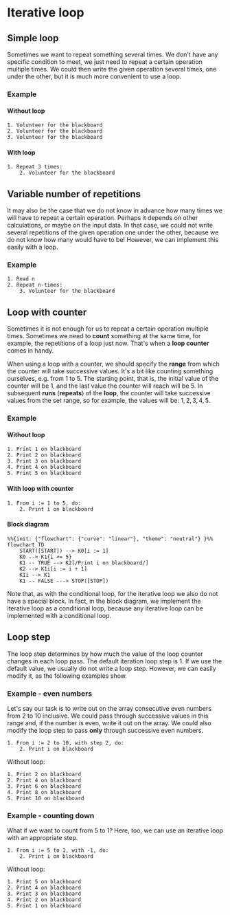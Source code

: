 # Iterative loop

## Simple loop

Sometimes we want to repeat something several times. We don't have any specific condition to meet, we just need to repeat a certain operation multiple times. We could then write the given operation several times, one under the other, but it is much more convenient to use a loop.

### Example

#### Without loop

```
1. Volunteer for the blackboard
2. Volunteer for the blackboard
3. Volunteer for the blackboard
```

#### With loop

```
1. Repeat 3 times:
    2. Volunteer for the blackboard
```

## Variable number of repetitions

It may also be the case that we do not know in advance how many times we will have to repeat a certain operation. Perhaps it depends on other calculations, or maybe on the input data. In that case, we could not write several repetitions of the given operation one under the other, because we do not know how many would have to be! However, we can implement this easily with a loop.

### Example

```
1. Read n
2. Repeat n-times:
    3. Volunteer for the blackboard
```

## Loop with counter

Sometimes it is not enough for us to repeat a certain operation multiple times. Sometimes we need to **count** something at the same time, for example, the repetitions of a loop just now. That's when a **loop counter** comes in handy.

When using a loop with a counter, we should specify the **range** from which the counter will take successive values. It's a bit like counting something ourselves, e.g. from $1$ to $5$. The starting point, that is, the initial value of the counter will be $1$, and the last value the counter will reach will be $5$. In subsequent **runs** (**repeats**) of the **loop**, the counter will take successive values from the set range, so for example, the values will be: $1,2,3,4,5$.

### Example

#### Without loop

```
1. Print 1 on blackboard
2. Print 2 on blackboard
3. Print 3 on blackboard
4. Print 4 on blackboard
5. Print 5 on blackboard
```

#### With loop with counter

```
1. From i := 1 to 5, do:
    2. Print i on blackboard
```

#### Block diagram

```mermaid
%%{init: {"flowchart": {"curve": "linear"}, "theme": "neutral"} }%%
flowchart TD
    START([START]) --> K0[i := 1]
    K0 --> K1{i <= 5}
    K1 -- TRUE --> K2[/Print i on blackboard/]
    K2 --> K1i[i := i + 1]
    K1i --> K1
    K1 -- FALSE ---> STOP([STOP])
```

Note that, as with the conditional loop, for the iterative loop we also do not have a special block. In fact, in the block diagram, we implement the iterative loop as a conditional loop, because any iterative loop can be implemented with a conditional loop.

## Loop step

The loop step determines by how much the value of the loop counter changes in each loop pass. The default iteration loop step is $1$. If we use the default value, we usually do not write a loop step. However, we can easily modify it, as the following examples show.

### Example - even numbers

Let's say our task is to write out on the array consecutive even numbers from $2$ to $10$ inclusive. We could pass through successive values in this range and, if the number is even, write it out on the array. We could also modify the loop step to pass **only** through successive even numbers.

```
1. From i := 2 to 10, with step 2, do:
    2. Print i on blackboard
```

Without loop:

```
1. Print 2 on blackboard
2. Print 4 on blackboard
3. Print 6 on blackboard
4. Print 8 on blackboard
5. Print 10 on blackboard
```

### Example - counting down

What if we want to count from $5$ to $1$? Here, too, we can use an iterative loop with an appropriate step.

```
1. From i := 5 to 1, with -1, do:
    2. Print i on blackboard
```

Without loop:

```
1. Print 5 on blackboard
2. Print 4 on blackboard
3. Print 3 on blackboard
4. Print 2 on blackboard
5. Print 1 on blackboard
```
